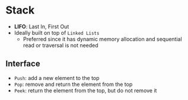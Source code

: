 # Stack

- **LIFO**: Last In, First Out
- Ideally built on top of `Linked Lists`
  - Preferred since it has dynamic memory allocation and sequential read or traversal is not needed

## Interface

- `Push`: add a new element to the top
- `Pop`: remove and return the element from the top
- `Peek`: return the element from the top, but do not remove it
